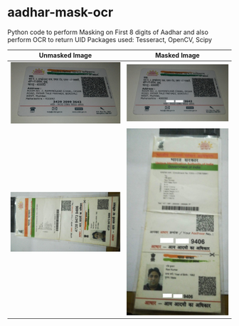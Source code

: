 # aadhar-mask-ocr

Python code to perform Masking on First 8 digits of Aadhar and also perform OCR to return UID
Packages used: Tesseract, OpenCV, Scipy

Unmasked Image             | Masked Image 
:-------------------------:|:-------------------------:
![](https://github.com/Vignesh-Desmond/aadhar-mask-ocr/blob/main/images/img1.jpeg)  |  ![](https://github.com/Vignesh-Desmond/aadhar-mask-ocr/blob/main/masked_images/maskimg1.jpeg)
![](https://github.com/Vignesh-Desmond/aadhar-mask-ocr/blob/main/images/img2.jpeg)  |  ![](https://github.com/Vignesh-Desmond/aadhar-mask-ocr/blob/main/masked_images/maskimg2.jpeg)
